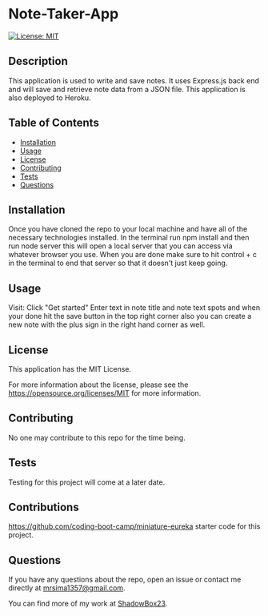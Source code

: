 # Note-Taker-App
  [![License: MIT](https://img.shields.io/badge/License-MIT-yellow.svg)](https://opensource.org/licenses/MIT)
  ## Description
  This application is used to write and save notes. It uses Express.js back end and will save and retrieve note data from a JSON file. This application is also deployed to Heroku.
  ## Table of Contents
  * [Installation](#installation)
  * [Usage](#usage)
  * [License](#license)
  * [Contributing](#contributing)
  * [Tests](#tests)
  * [Questions](#questions)
  
  ## Installation
  Once you have cloned the repo to your local machine and have all of the necessary technologies installed. In the terminal run npm install and then run node server this will open a local server that you can access via whatever browser you use. When you are done make sure to hit control + c in the terminal to end that server so that it doesn't just keep going.

  ## Usage
  Visit: 
  Click "Get started" 
  Enter text in note title and note text spots and when your done hit the save button in the top right corner also you can create a new note with the plus sign in the right hand corner as well.

  ## License
  This application has the MIT License.

  For more information about the license, please see the https://opensource.org/licenses/MIT for more information.

  ## Contributing
  No one may contribute to this repo for the time being.

  ## Tests
  Testing for this project will come at a later date. 

  ## Contributions
  https://github.com/coding-boot-camp/miniature-eureka starter code for this project.

  ## Questions
  If you have any questions about the repo, open an issue or contact me directly at mrsima1357@gmail.com.
  
  You can find more of my work at [ShadowBox23](https://github.com/ShadowBox23).


